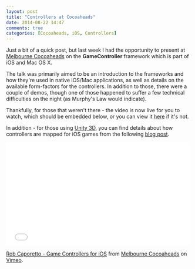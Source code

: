```yaml
---
layout: post
title: "Controllers at Cocoaheads"
date: 2014-08-22 14:47
comments: true
categories: [Cocoaheads, iOS, Controllers]
---
```

Just a bit of a quick post, but last week I had the opportunity to present at [Melbourne Cocoaheads](http://www.melbournecocoaheads.com) on the **GameController** framework which is part of iOS and Mac OS X.

<!-- more -->

The talk was primarily aimed to be an introduction to the frameworks and how they're used in native iOS/Mac applications, as well as details on the available form-factors for the controllers. In addition to those, there were a couple of demos, though one of those happened to suffer a few technical difficulties on the night (as Murphy's Law would indicate).

Thankfully, for those that weren't there - the video is now live for you to watch, which should be embedded below, or you can view it [here](http://vimeo.com/104047493f) if it's not.

In addition - for those using [Unity 3D](http://www.unity3d.com), you can find details about how controllers are mapped for iOS games from the following [blog post](http://blogs.unity3d.com/2013/10/11/unity-4-2-2-brings-ios-game-controller-support/).

<iframe src="//player.vimeo.com/video/104047493" width="500" height="281" frameborder="0" webkitallowfullscreen mozallowfullscreen allowfullscreen></iframe> <p><a href="http://vimeo.com/104047493">Rob Caporetto - Game Controllers for iOS</a> from <a href="http://vimeo.com/melbournecocoa">Melbourne Cocoaheads</a> on <a href="https://vimeo.com">Vimeo</a>.</p>